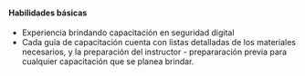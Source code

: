 
#### Habilidades básicas

* Experiencia brindando capacitación en seguridad digital
* Cada guía de capacitación cuenta con listas detalladas de los materiales necesarios, y la preparación del instructor - prepararación previa para cualquier capacitación que se planea brindar.

